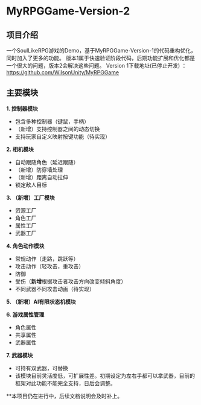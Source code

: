 # MyRPGGame-Version-2

## 项目介绍
一个SoulLikeRPG游戏的Demo，基于MyRPGGame-Version-1的代码重构优化，同时加入了更多的功能。
版本1属于快速验证阶段代码，后期功能扩展和优化都是一个很大的问题，版本2会解决这些问题。
Version 1下载地址(已停止开发) ： https://github.com/WilsonUnity/MyRPGGame

## 主要模块

**1. 控制器模块**
* 包含多种控制器（键鼠，手柄）
* （新增）支持控制器之间的动态切换
* 支持玩家自定义映射按键功能（待实现）

**2. 相机模块**
* 自动跟随角色（延迟跟随）
* （新增）防穿墙处理
* （新增）距离自动拉伸
* 锁定敌人目标

**3. （新增）工厂模块**
* 资源工厂
* 角色工厂
* 属性工厂
* 武器工厂

**4.  角色动作模块**
* 常规动作（走路，跳跃等）
* 攻击动作（轻攻击，重攻击）
* 防御
* 受伤（**新增**根据攻击者攻击方向改变倾斜角度）
* 不同武器不同攻击动画（待实现）

**5.  （新增）AI有限状态机模块**

**6.  游戏属性管理**
* 角色属性
* 共享属性
* 武器属性

**7.  武器模块**
* 可持有双武器，可替换
* 该模块目前灵活度低，可扩展性差。初期设定为左右手都可以拿武器，目前的框架对此功能不能完全支持，日后会调整。

**本项目仍在进行中，后续文档说明会及时补上。
